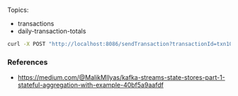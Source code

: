 ### 

Topics:
- transactions
- daily-transaction-totals

```bash
curl -X POST "http://localhost:8086/sendTransaction?transactionId=txn10&accountId=acc1&amount=70000&timestamp=1672444800000"
```

### References

- https://medium.com/@MalikMIlyas/kafka-streams-state-stores-part-1-stateful-aggregation-with-example-40bf5a9aafdf